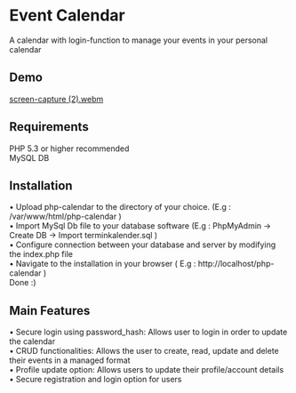 # Event Calendar
A calendar with login-function to manage your events in your personal calendar

## Demo
[screen-capture (2).webm](https://user-images.githubusercontent.com/102907651/191047107-b760c035-bd06-49cf-a7da-e488ba5ebd82.webm)

## Requirements
PHP 5.3 or higher recommended  
MySQL DB

## Installation
• Upload php-calendar to the directory of your choice. (E.g : /var/www/html/php-calendar )  
• Import MySql Db file to your database software (E.g : PhpMyAdmin -> Create DB -> Import terminkalender.sql )  
• Configure connection between your database and server by modifying the index.php file  
• Navigate to the installation in your browser ( E.g : http://localhost/php-calendar )  
Done :)

## Main Features
• Secure login using password_hash: Allows user to login in order to update the calendar  
• CRUD functionalities: Allows the user to create, read, update and delete their events in a managed format  
• Profile update option: Allows users to update their profile/account details  
• Secure registration and login option for users  
